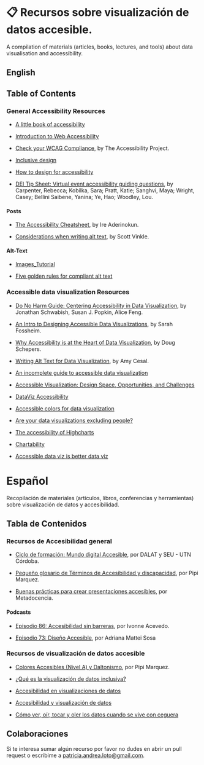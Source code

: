 # 📋  Recursos sobre visualización de datos accesible.
A compilation of materials (articles, books, lectures, and tools) about data visualisation and accessibility.

## English

## Table of Contents 

### General Accessibility Resources

* [A little book of accessibility](https://www.ab11y.com/articles/a-little-book-of-accessibility/)

* [Introduction to Web Accessibility](https://www.w3.org/WAI/fundamentals/accessibility-intro/)

* [Check your WCAG Compliance](https://www.a11yproject.com/checklist/#title), by The Accessibility Project.

* [Inclusive design](https://automattic.design/inclusive/)

* [How to design for accessibility](https://www.bbc.co.uk/gel/guidelines/how-to-design-for-accessibility)

* [DEI Tip Sheet: Virtual event accessibility guiding questions](https://zenodo.org/record/8043909), by Carpenter, Rebecca;  Kobilka, Sara;  Pratt, Katie;  Sanghvi, Maya;  Wright, Casey; Bellini Saibene, Yanina;  Ye, Hao;  Woodley, Lou.

#### **Posts**

* [The Accessibility Cheatsheet](https://bitsofco.de/the-accessibility-cheatsheet/), by Ire Aderinokun.

* [Considerations when writing alt text](https://ux.shopify.com/considerations-when-writing-alt-text-a9c1985a8204), by Scott Vinkle.

#### **Alt-Text**
* [Images_Tutorial](https://www.w3.org/WAI/tutorials/images/)
  
* [Five golden rules for compliant alt text](https://abilitynet.org.uk/news-blogs/five-golden-rules-compliant-alt-text)

### Accessible data visualization Resources

* [Do No Harm Guide: Centering Accessibility in Data Visualization](https://www.urban.org/research/publication/do-no-harm-guide-centering-accessibility-data-visualization), by Jonathan Schwabish, Susan J. Popkin, Alice Feng.

* [An Intro to Designing Accessible Data Visualizations](https://fossheim.io/writing/posts/accessible-dataviz-design/), by Sarah Fossheim.

* [Why Accessibility is at the Heart of Data Visualization](https://medium.com/nightingale/accessibility-is-at-the-heart-of-data-visualization-64a38d6c505b), by Doug Schepers.

* [Writing Alt Text for Data Visualization](https://nightingaledvs.com/writing-alt-text-for-data-visualization/), by Amy Cesal.

* [An incomplete guide to accessible data visualization](https://towardsdatascience.com/an-incomplete-guide-to-accessible-data-visualization-33f15bfcc400)

*  [Accessible Visualization: Design Space, Opportunities, and Challenges](https://onlinelibrary.wiley.com/doi/abs/10.1111/cgf.14298)

* [DataViz Accessibility](https://github.com/dataviza11y/resources)

* [Accessible colors for data visualization](https://zachgrosser.medium.com/accessible-colors-for-data-visualization-2ad64ac4ee7e)

* [Are your data visualizations excluding people?](https://www.youtube.com/watch?v=SWB-KLXN-Ok)

* [The accessibility of Highcharts](https://www.highcharts.com/docs/accessibility/accessibility-module)

* [Chartability](https://chartability.fizz.studio/)
  
* [Accessible data viz is better data viz](https://www.storytellingwithdata.com/blog/2018/6/26/accessible-data-viz-is-better-data-viz)




# Español

Recopilación de materiales (artículos, libros, conferencias y herramientas) sobre visualización de datos y accesibilidad.

## Tabla de Contenidos

### **Recursos de Accesibilidad general**

* [Ciclo de formación: Mundo digital Accesible](https://youtube.com/playlist?list=PLergKtvtBJw34z0_kO2mohz8KabkfTNsD), por DALAT y SEU - UTN Córdoba.

* [Pequeño glosario de Términos de Accesibilidad y discapacidad](https://pipimarquez.medium.com/peque%C3%B1o-glosario-de-t%C3%A9rminos-de-accesibilidad-y-discapacidad-a44080abd8d1), por Pipi Marquez.

* [Buenas prácticas para crear presentaciones accesibles](https://www.metadocencia.org/post/presentaciones-accesibles/),  por Metadocencia.

#### **Podcasts**
* [Episodio 86: Accesibilidad sin barreras](https://podcasts.apple.com/us/podcast/episodio-86-ivonne-acevedo-accesibilidad-sin-barreras/id1464454956?i=1000514246627), por Ivonne Acevedo.

* [Episodio 73: Diseño Accesible](https://podcasts.apple.com/us/podcast/episodio-73-adriana-mattei-sosa-dise%C3%B1o-accesible/id1464454956?i=1000500357583), por  Adriana Mattei Sosa
  
### **Recursos de visualización de datos accesible**

* [Colores Accesibles (Nivel A) y Daltonismo](https://pipimarquez.medium.com/colores-accesibles-nivel-a-y-daltonismo-769d4e8fbaab),  por Pipi Marquez.
  
* [¿Qué es la visualización de datos inclusiva?](https://datouch.uma.es/2022/10/07/que-es-la-visualizacion-de-datos-inclusiva/)

* [Accesibilidad en visualizaciones de datos](https://learn.microsoft.com/es-[es/office/dev/add-ins/design/data-visualization-guidelines)

* [Accesibilidad y visualización de datos](http://sidar.org/ponencias/2015/jpd15/) 

* [Cómo ver, oír, tocar y oler los datos cuando se vive con ceguera](https://www.yotambien.mx/actualidad/visualizacion-inclusiva-accesibilidad-digital-para-ceguera/)


## Colaboraciones

Si te interesa sumar algún recurso por favor no dudes en abrir un pull request o escribime a [patricia.andrea.loto@gmail.com](patricia.andrea.loto@gmail.com).
